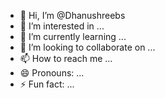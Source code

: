 - 👋 Hi, I’m @Dhanushreebs
- 👀 I’m interested in ...
- 🌱 I’m currently learning ...
- 💞️ I’m looking to collaborate on ...
- 📫 How to reach me ...
- 😄 Pronouns: ...
- ⚡ Fun fact: ...

<!---
Dhanushreebs/Dhanushreebs is a ✨ special ✨ repository because its `README.md` (this file) appears on your GitHub profile.
You can click the Preview link to take a look at your changes.
--->
